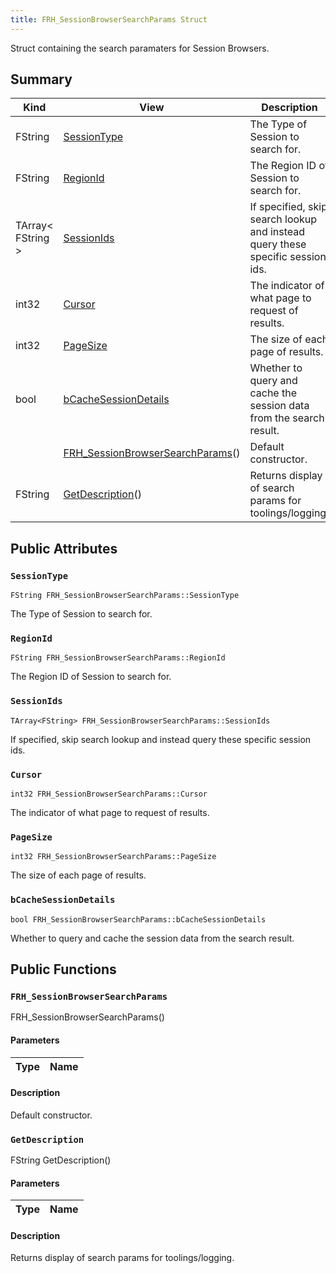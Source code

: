 ```yaml
---
title: FRH_SessionBrowserSearchParams Struct
---
```

Struct containing the search paramaters for Session Browsers.

## Summary
| Kind | View | Description |
|------|------|-------------|
|FString|[SessionType](/unreal-plugins/all/structfrh__sessionbrowsersearchparams/#structFRH__SessionBrowserSearchParams_1a25ef289d60be155f1caeaddd19c5cc0a)|The Type of Session to search for.|
|FString|[RegionId](/unreal-plugins/all/structfrh__sessionbrowsersearchparams/#structFRH__SessionBrowserSearchParams_1ae4ca9ef983382c2eb381ed4f0ad521c8)|The Region ID of Session to search for.|
|TArray< FString >|[SessionIds](/unreal-plugins/all/structfrh__sessionbrowsersearchparams/#structFRH__SessionBrowserSearchParams_1a323e62b2ff94b8be30c0fb7b92914568)|If specified, skip search lookup and instead query these specific session ids.|
|int32|[Cursor](/unreal-plugins/all/structfrh__sessionbrowsersearchparams/#structFRH__SessionBrowserSearchParams_1a987cdfb2a54b641a8724c578d4900bfc)|The indicator of what page to request of results.|
|int32|[PageSize](/unreal-plugins/all/structfrh__sessionbrowsersearchparams/#structFRH__SessionBrowserSearchParams_1a8de9c480f8dedf19d415e564fe201e96)|The size of each page of results.|
|bool|[bCacheSessionDetails](/unreal-plugins/all/structfrh__sessionbrowsersearchparams/#structFRH__SessionBrowserSearchParams_1ac0749ac4e9ddb43e11b231fe31b08758)|Whether to query and cache the session data from the search result.|
||[FRH_SessionBrowserSearchParams](/unreal-plugins/all/structfrh__sessionbrowsersearchparams/#structFRH__SessionBrowserSearchParams_1ac8b5657a750ea3b355f344334f9048c0)()|Default constructor.|
|FString|[GetDescription](/unreal-plugins/all/structfrh__sessionbrowsersearchparams/#structFRH__SessionBrowserSearchParams_1af1c20cb69cc90ba84f385b67489bae24)()|Returns display of search params for toolings/logging.|
## Public Attributes



### `SessionType` <a id="structFRH__SessionBrowserSearchParams_1a25ef289d60be155f1caeaddd19c5cc0a"></a>

`FString FRH_SessionBrowserSearchParams::SessionType`

The Type of Session to search for.




### `RegionId` <a id="structFRH__SessionBrowserSearchParams_1ae4ca9ef983382c2eb381ed4f0ad521c8"></a>

`FString FRH_SessionBrowserSearchParams::RegionId`

The Region ID of Session to search for.




### `SessionIds` <a id="structFRH__SessionBrowserSearchParams_1a323e62b2ff94b8be30c0fb7b92914568"></a>

`TArray<FString> FRH_SessionBrowserSearchParams::SessionIds`

If specified, skip search lookup and instead query these specific session ids.




### `Cursor` <a id="structFRH__SessionBrowserSearchParams_1a987cdfb2a54b641a8724c578d4900bfc"></a>

`int32 FRH_SessionBrowserSearchParams::Cursor`

The indicator of what page to request of results.




### `PageSize` <a id="structFRH__SessionBrowserSearchParams_1a8de9c480f8dedf19d415e564fe201e96"></a>

`int32 FRH_SessionBrowserSearchParams::PageSize`

The size of each page of results.




### `bCacheSessionDetails` <a id="structFRH__SessionBrowserSearchParams_1ac0749ac4e9ddb43e11b231fe31b08758"></a>

`bool FRH_SessionBrowserSearchParams::bCacheSessionDetails`

Whether to query and cache the session data from the search result.





## Public Functions



### `FRH_SessionBrowserSearchParams` <a id="structFRH__SessionBrowserSearchParams_1ac8b5657a750ea3b355f344334f9048c0"></a>

 FRH_SessionBrowserSearchParams()

#### Parameters

| Type | Name |
|------|------|

#### Description

Default constructor.




### `GetDescription` <a id="structFRH__SessionBrowserSearchParams_1af1c20cb69cc90ba84f385b67489bae24"></a>

FString GetDescription()

#### Parameters

| Type | Name |
|------|------|

#### Description

Returns display of search params for toolings/logging.





